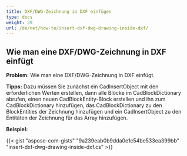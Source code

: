 ```yaml
---
title: DXF/DWG-Zeichnung in DXF einfügen
type: docs
weight: 39
url: /de/net/how-to/insert-dxf-dwg-drawing-inside-dxf/
---
```


## **Wie man eine DXF/DWG-Zeichnung in DXF einfügt**

**Problem:** Wie man eine DXF/DWG-Zeichnung in DXF einfügt.

**Tipps:** Dazu müssen Sie zunächst ein CadInsertObject mit den erforderlichen Werten erstellen, dann alle Blöcke im CadBlockDictionary abrufen, einen neuen CadBlockEntity-Block erstellen und ihn zum CadBlockDictionary hinzufügen, das CadBlockDictionary zu den BlockEntities der Zeichnung hinzufügen und ein CadInsertObject zu den Entitäten der Zeichnung für das Array hinzufügen.

**Beispiel:**

{{< gist "aspose-com-gists" "9a239eab0b9dda0e1c54be533ea399bb" "insert-dxf-dwg-drawing-inside-dxf.cs" >}}
